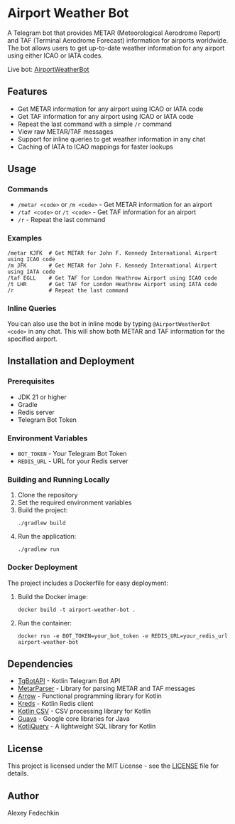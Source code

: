 # Airport Weather Bot

A Telegram bot that provides METAR (Meteorological Aerodrome Report) and TAF (Terminal Aerodrome Forecast) information for airports worldwide. The bot allows users to get up-to-date weather information for any airport using either ICAO or IATA codes.

Live bot: [AirportWeatherBot](https://t.me/AirportWeatherBot)

## Features

- Get METAR information for any airport using ICAO or IATA code
- Get TAF information for any airport using ICAO or IATA code
- Repeat the last command with a simple `/r` command
- View raw METAR/TAF messages
- Support for inline queries to get weather information in any chat
- Caching of IATA to ICAO mappings for faster lookups

## Usage

### Commands

- `/metar <code>` or `/m <code>` - Get METAR information for an airport
- `/taf <code>` or `/t <code>` - Get TAF information for an airport
- `/r` - Repeat the last command

### Examples

```
/metar KJFK  # Get METAR for John F. Kennedy International Airport using ICAO code
/m JFK       # Get METAR for John F. Kennedy International Airport using IATA code
/taf EGLL    # Get TAF for London Heathrow Airport using ICAO code
/t LHR       # Get TAF for London Heathrow Airport using IATA code
/r           # Repeat the last command
```

### Inline Queries

You can also use the bot in inline mode by typing `@AirportWeatherBot <code>` in any chat. This will show both METAR and TAF information for the specified airport.

## Installation and Deployment

### Prerequisites

- JDK 21 or higher
- Gradle
- Redis server
- Telegram Bot Token

### Environment Variables

- `BOT_TOKEN` - Your Telegram Bot Token
- `REDIS_URL` - URL for your Redis server

### Building and Running Locally

1. Clone the repository
2. Set the required environment variables
3. Build the project:
   ```
   ./gradlew build
   ```
4. Run the application:
   ```
   ./gradlew run
   ```

### Docker Deployment

The project includes a Dockerfile for easy deployment:

1. Build the Docker image:
   ```
   docker build -t airport-weather-bot .
   ```
2. Run the container:
   ```
   docker run -e BOT_TOKEN=your_bot_token -e REDIS_URL=your_redis_url airport-weather-bot
   ```

## Dependencies

- [TgBotAPI](https://github.com/InsanusMokrassar/TelegramBotAPI) - Kotlin Telegram Bot API
- [MetarParser](https://github.com/mivek/metarParser) - Library for parsing METAR and TAF messages
- [Arrow](https://arrow-kt.io/) - Functional programming library for Kotlin
- [Kreds](https://github.com/crackthecodeabhi/kreds) - Kotlin Redis client
- [Kotlin CSV](https://github.com/doyaaaaaken/kotlin-csv) - CSV processing library for Kotlin
- [Guava](https://github.com/google/guava) - Google core libraries for Java
- [KotliQuery](https://github.com/seratch/kotliquery) - A lightweight SQL library for Kotlin

## License

This project is licensed under the MIT License - see the [LICENSE](LICENSE) file for details.

## Author

Alexey Fedechkin
